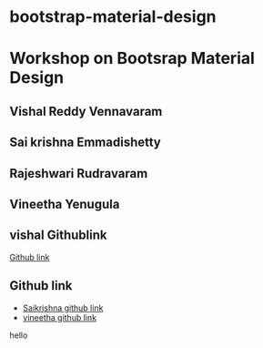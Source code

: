# bootstrap-material-design

# Workshop on Bootsrap Material Design

## Vishal Reddy Vennavaram
## Sai krishna Emmadishetty
## Rajeshwari Rudravaram
## Vineetha Yenugula 

## vishal Githublink
[Github link](https://vishalreddy114.github.io/first/)


## Github link
  * [Saikrishna github link](https://saikrishna1545.github.io/testcase/)
  * [vineetha github link](https://github.com/vineetha1996)


hello